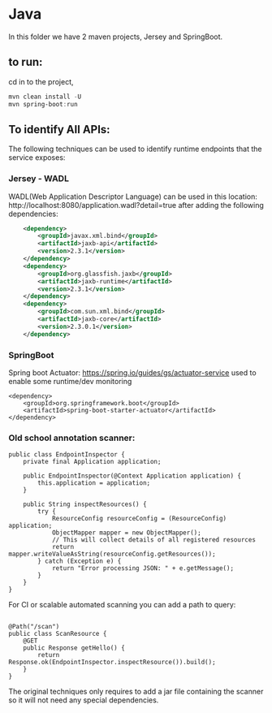 # Java 
In this folder we have 2 maven projects, Jersey and SpringBoot.

## to run:
cd in to the project,
```powershell
mvn clean install -U
mvn spring-boot:run
```

## To identify All APIs:
The following techniques can be used to identify runtime endpoints that the service exposes:
### Jersey - WADL
WADL(Web Application Descriptor Language) can be used in this location: http://localhost:8080/application.wadl?detail=true 
after adding the following dependencies:
```xml
    <dependency>
        <groupId>javax.xml.bind</groupId>
        <artifactId>jaxb-api</artifactId>
        <version>2.3.1</version>
    </dependency>
    <dependency>
        <groupId>org.glassfish.jaxb</groupId>
        <artifactId>jaxb-runtime</artifactId>
        <version>2.3.1</version>
    </dependency>
    <dependency>
        <groupId>com.sun.xml.bind</groupId>
        <artifactId>jaxb-core</artifactId>
        <version>2.3.0.1</version>
    </dependency>
```

### SpringBoot
Spring boot Actuator: https://spring.io/guides/gs/actuator-service
used to enable some runtime/dev monitoring
```
<dependency>
    <groupId>org.springframework.boot</groupId>
    <artifactId>spring-boot-starter-actuator</artifactId>
</dependency>
```

### Old school annotation scanner: 
```
public class EndpointInspector {
    private final Application application;

    public EndpointInspector(@Context Application application) {
        this.application = application;
    }

    public String inspectResources() {
        try {
            ResourceConfig resourceConfig = (ResourceConfig) application;
            ObjectMapper mapper = new ObjectMapper();
            // This will collect details of all registered resources
            return mapper.writeValueAsString(resourceConfig.getResources());
        } catch (Exception e) {
            return "Error processing JSON: " + e.getMessage();
        }
    }
}
```


For CI or scalable automated scanning you can add a path to query:
```

@Path("/scan")
public class ScanResource {
    @GET
    public Response getHello() {
        return Response.ok(EndpointInspector.inspectResource()).build();
    }
}
```

The original techniques only requires to add a jar file containing the scanner so it will not need any special dependencies.